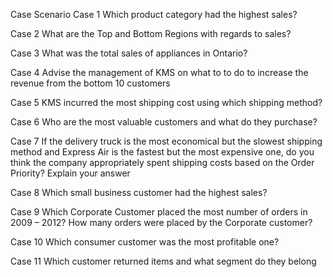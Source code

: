 Case Scenario 
Case 1 Which product category had the highest sales?

Case 2 What are the Top and Bottom Regions with regards to sales?

Case 3 What was the total sales of appliances in Ontario?

Case 4 Advise the management of KMS on what to to do to increase the
revenue from the bottom 10 customers

Case 5 KMS incurred the most shipping cost using which shipping method?

Case 6 Who are the most valuable customers and what do they purchase?

Case 7 If the delivery truck is the most economical but the slowest shipping
method and Express Air is the fastest but the most expensive one,
do you think the company appropriately spent shipping costs based
on the Order Priority? Explain your answer

Case 8 Which small business customer had the highest sales?

Case 9 Which Corporate Customer placed the most number of orders in
2009 – 2012?
How many orders were placed by the Corporate customer?

Case 10 Which consumer customer was the most profitable one?

Case 11 Which customer returned items and what segment do they belong
